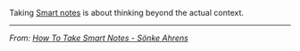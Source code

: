 Taking [Smart notes](The%20zettelkasten%20method%20and%20how%20to%20take%20smart%20notes.md) is about thinking beyond the actual context. 

---
*From: [How To Take Smart Notes - Sönke Ahrens](How%20To%20Take%20Smart%20Notes%20-%20Sönke%20Ahrens.md)*